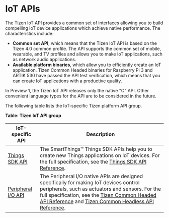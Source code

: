 # IoT APIs

The Tizen IoT API provides a common set of interfaces allowing you to build compelling IoT device applications which achieve native performance. The characteristics include:

-   **Common set API**, which means that the Tizen IoT API is based on the Tizen 4.0 common profile. The API supports the common set of mobile, wearable, and TV profiles and allows you to make IoT applications, such as network audio applications.
-   **Available platform binaries**, which allow you to efficiently create an IoT application. Tizen Common Headed binaries for Raspberry Pi 3 and ARTIK 530 have passed the API test verification, which means that you can create IoT applications with a productive quality.

In Preview 1, the Tizen IoT API releases only the native "C" API. Other convenient language types for the API are to be considered in the future.

The following table lists the IoT-specific Tizen platform API group.

**Table: Tizen IoT API group**

| IoT-specific API                                             | Description                                                  |
| ------------------------------------------------------------ | ------------------------------------------------------------ |
| [Things SDK API](things-api.md) | The SmartThings&trade; Things SDK APIs help you to create new Things applications on IoT devices. For the full specification, see the [Things SDK API Reference](https://developer.tizen.org/dev-guide/things-sdk/4.0). |
| [Peripheral I/O API](peripheral-io-api.md) | The Peripheral I/O native APIs are designed specifically for making  IoT devices control peripherals, such as actuators and sensors. For the  full specification, see the [Tizen Common Headed API Reference](https://developer.tizen.org/dev-guide/tizen-iot-headed/4.0) and [Tizen Common Headless API Reference](https://developer.tizen.org/dev-guide/tizen-iot-headless/4.0). |

